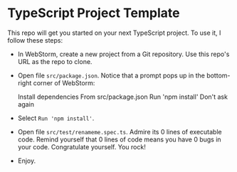 # TypeScript Project Template
This repo will get you started on your next TypeScript project. To use it, I follow these steps:

- In WebStorm, create a new project from a Git repository. Use this repo's URL as the repo to clone.
- Open file ``src/package.json``. Notice that a prompt pops up in the bottom-right corner of WebStorm:


    Install dependencies
    From src/package.json
    Run 'npm install'     Don't ask again
  
- Select ``Run 'npm install'``.
- Open file ``src/test/renameme.spec.ts``. Admire its 0 lines of executable code. Remind yourself that 0 lines of code means you have 0 bugs in your code. Congratulate yourself. You rock!
- Enjoy.
